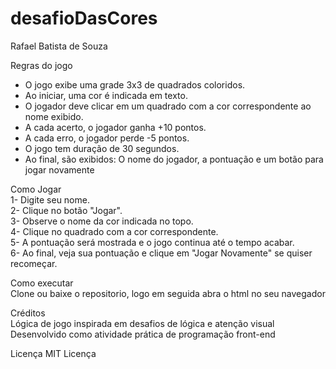# desafioDasCores

Rafael Batista de Souza  

Regras do jogo  
- O jogo exibe uma grade 3x3 de quadrados coloridos.
- Ao iniciar, uma cor é indicada em texto.
- O jogador deve clicar em um quadrado com a cor correspondente ao nome exibido.
- A cada acerto, o jogador ganha +10 pontos.
- A cada erro, o jogador perde -5 pontos.
- O jogo tem duração de 30 segundos.
- Ao final, são exibidos:
  O nome do jogador, a pontuação e um botão para jogar novamente

Como Jogar  
1- Digite seu nome.  
2- Clique no botão "Jogar".  
3- Observe o nome da cor indicada no topo.  
4- Clique no quadrado com a cor correspondente.  
5- A pontuação será mostrada e o jogo continua até o tempo acabar.  
6- Ao final, veja sua pontuação e clique em "Jogar Novamente" se quiser recomeçar.  

Como executar  
Clone ou baixe o repositorio, logo em seguida abra o html no seu navegador  

Créditos  
Lógica de jogo inspirada em desafios de lógica e atenção visual  
Desenvolvido como atividade prática de programação front-end  

Licença
MIT Licença
